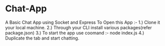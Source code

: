 # Chat-App
A Basic Chat App using Socket and Express
To Open this App :-
1.) Clone it your local machine.
2.) Through your CLI install various packages(refer package.json)
3.) To start the app use coomand :-
   node index.js
4.) Duplicate the tab and start chatting.   
   
